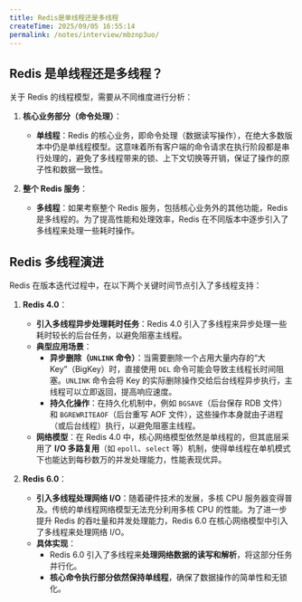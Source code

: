 ```yaml
---
title: Redis是单线程还是多线程
createTime: 2025/09/05 16:55:14
permalink: /notes/interview/mbznp3uo/
---
```

## Redis 是单线程还是多线程？

关于 Redis 的线程模型，需要从不同维度进行分析：

1. **核心业务部分（命令处理）**：
    * **单线程**：Redis 的核心业务，即命令处理（数据读写操作），在绝大多数版本中仍是单线程模型。这意味着所有客户端的命令请求在执行阶段都是串行处理的，避免了多线程带来的锁、上下文切换等开销，保证了操作的原子性和数据一致性。

2. **整个 Redis 服务**：
    * **多线程**：如果考察整个 Redis 服务，包括核心业务外的其他功能，Redis 是多线程的。为了提高性能和处理效率，Redis 在不同版本中逐步引入了多线程来处理一些耗时操作。

## Redis 多线程演进

Redis 在版本迭代过程中，在以下两个关键时间节点引入了多线程支持：

1. **Redis 4.0**：
    * **引入多线程异步处理耗时任务**：Redis 4.0 引入了多线程来异步处理一些耗时较长的后台任务，以避免阻塞主线程。
    * **典型应用场景**：
        * **异步删除（`UNLINK` 命令）**：当需要删除一个占用大量内存的“大 Key”（BigKey）时，直接使用 `DEL` 命令可能会导致主线程长时间阻塞。`UNLINK` 命令会将 Key 的实际删除操作交给后台线程异步执行，主线程可以立即返回，提高响应速度。
        * **持久化操作**：在持久化机制中，例如 `BGSAVE`（后台保存 RDB 文件）和 `BGREWRITEAOF`（后台重写 AOF 文件），这些操作本身就由子进程（或后台线程）执行，以避免阻塞主线程。
    * **网络模型**：在 Redis 4.0 中，核心网络模型依然是单线程的，但其底层采用了 **I/O 多路复用**（如 `epoll`、`select` 等）机制，使得单线程在单机模式下也能达到每秒数万的并发处理能力，性能表现优异。

2. **Redis 6.0**：
    * **引入多线程处理网络 I/O**：随着硬件技术的发展，多核 CPU 服务器变得普及。传统的单线程网络模型无法充分利用多核 CPU 的性能。为了进一步提升 Redis 的吞吐量和并发处理能力，Redis 6.0 在核心网络模型中引入了多线程来处理网络 I/O。
    * **具体实现**：
        *   Redis 6.0 引入了多线程来**处理网络数据的读写和解析**，将这部分任务并行化。
        * **核心命令执行部分依然保持单线程**，确保了数据操作的简单性和无锁化。

